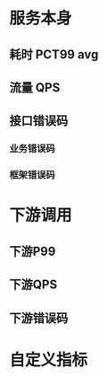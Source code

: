 # 服务本身
## 耗时 PCT99  avg
## 流量 QPS
## 接口错误码
### 业务错误码
### 框架错误码
# 下游调用
## 下游P99
## 下游QPS
## 下游错误码
# 自定义指标
